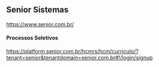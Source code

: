 ## Senior Sistemas
https://www.senior.com.br/

#### Processos Seletivos
https://platform.senior.com.br/hcmrs/hcm/curriculo/?tenant=senior&tenantdomain=senior.com.br#!/login/signup
